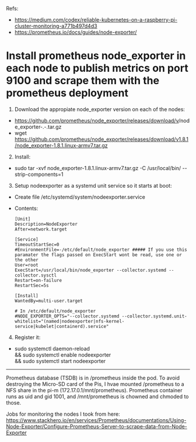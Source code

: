 Refs:

- https://medium.com/codex/reliable-kubernetes-on-a-raspberry-pi-cluster-monitoring-a771b497d4d3
- https://prometheus.io/docs/guides/node-exporter/

# Install prometheus node_exporter in each node to publish metrics on port 9100 and scrape them with the prometheus deployment

1. Download the appropiate node_exporter version on each of the nodes:
  - https://github.com/prometheus/node_exporter/releases/download/v<VERSION>/node_exporter-<VERSION>.<OS>-<ARCH>.tar.gz
  - wget https://github.com/prometheus/node_exporter/releases/download/v1.8.1/node_exporter-1.8.1.linux-armv7.tar.gz

2. Install:
  - sudo tar -xvf node_exporter-1.8.1.linux-armv7.tar.gz -C /usr/local/bin/ --strip-components=1

3. Setup nodeexporter as a systemd unit service so it starts at boot:
  - Create file /etc/systemd/system/nodeexporter.service
  - Contents:


        [Unit]
        Description=NodeExporter
        After=network.target

        [Service]
        TimeoutStartSec=0
        #EnvironmentFile=-/etc/default/node_exporter ##### If you use this paramater the flags passed on ExecStart wont be read, use one or the other
        User=root
        ExecStart=/usr/local/bin/node_exporter --collector.systemd --collector.sysctl
        Restart=on-failure
        RestartSec=5s

        [Install]
        WantedBy=multi-user.target

        # In /etc/default/node_exporter
        #NODE_EXPORTER_OPTS="--collector.systemd --collector.systemd.unit-whitelist="(named|nodeexporter|nfs-kernel-service|kubelet|containerd).service"


4. Register it:
  - sudo systemctl daemon-reload \
  && sudo systemctl enable nodeexporter \
  && sudo systemctl start nodeexporter

---

Prometheus database (TSDB) is in /prometheus inside the pod. To avoid destroying the Micro-SD card of the Pis, I hvae mounted /prometheus to a NFS share in the pi-m (172.17.0.1/mnt/prometheus).
Prometheus container runs as uid and gid 1001, and /mnt/prometheus is chowned and chmoded to those.


Jobs for monitoring the nodes I took from here:
https://www.stackhero.io/en/services/Prometheus/documentations/Using-Node-Exporter/Configure-Prometheus-Server-to-scrape-data-from-Node-Exporter
